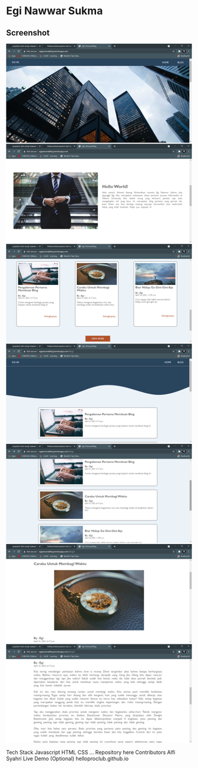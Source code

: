 # Egi Nawwar Sukma

## Screenshot

![](./Screenshoot/home-hero.png)
![](./Screenshoot/home-aboutme.png)
![](./Screenshoot/home-previewArticle.png)
![](./Screenshoot/blog-page.png)
![](./Screenshoot/blog-page1.png)
![](./Screenshoot/article.png)
![](./Screenshoot/article-body.png)

Tech Stack
Javascript
HTML
CSS
...
Repository
here
Contributors
Alfi Syahri
Live Demo (Optional)
helloproclub.github.io

